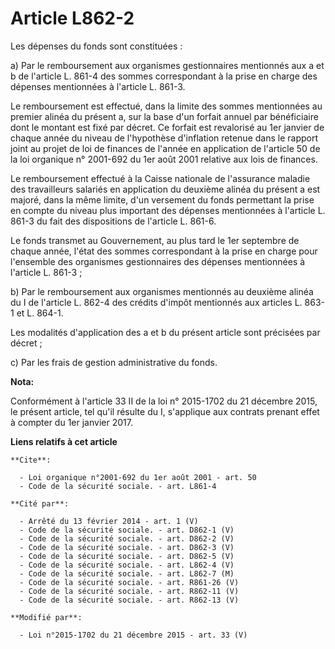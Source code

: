 # Article L862-2

Les dépenses du fonds sont constituées : 

a) Par le remboursement aux organismes gestionnaires mentionnés aux a et b de l'article L. 861-4 des sommes correspondant à
la prise en charge des dépenses mentionnées à l'article L. 861-3. 

Le remboursement est effectué, dans la limite des sommes mentionnées au premier alinéa du présent a, sur la base d'un forfait
annuel par bénéficiaire dont le montant est fixé par décret. Ce forfait est revalorisé au 1er janvier de chaque année du
niveau de l'hypothèse d'inflation retenue dans le rapport joint au projet de loi de finances de l'année en application de
l'article 50 de la loi organique n° 2001-692 du 1er août 2001 relative aux lois de finances. 

Le remboursement effectué à la Caisse nationale de l'assurance maladie des travailleurs salariés en application du deuxième
alinéa du présent a est majoré, dans la même limite, d'un versement du fonds permettant la prise en compte du niveau plus
important des dépenses mentionnées à l'article L. 861-3 du fait des dispositions de l'article L. 861-6. 

Le fonds transmet au Gouvernement, au plus tard le 1er septembre de chaque année, l'état des sommes correspondant à la prise
en charge pour l'ensemble des organismes gestionnaires des dépenses mentionnées à l'article L. 861-3 ; 

b) Par le remboursement aux organismes                           mentionnés au deuxième alinéa du I de l'article L. 862-4 des
crédits d'impôt mentionnés aux articles L. 863-1 et L. 864-1. 

Les modalités d'application des a et b du présent article sont précisées par décret ; 

c) Par les frais de gestion administrative du fonds.

**Nota:**

Conformément à l'article 33 II de la loi n° 2015-1702 du 21 décembre 2015, le présent article, tel qu'il résulte du I,
s'applique aux contrats prenant effet à compter du 1er janvier 2017.

**Liens relatifs à cet article**

	**Cite**:

	  - Loi organique n°2001-692 du 1er août 2001 - art. 50
	  - Code de la sécurité sociale. - art. L861-4

	**Cité par**:

	  - Arrêté du 13 février 2014 - art. 1 (V)
	  - Code de la sécurité sociale. - art. D862-1 (V)
	  - Code de la sécurité sociale. - art. D862-2 (V)
	  - Code de la sécurité sociale. - art. D862-3 (V)
	  - Code de la sécurité sociale. - art. D862-5 (V)
	  - Code de la sécurité sociale. - art. L862-4 (V)
	  - Code de la sécurité sociale. - art. L862-7 (M)
	  - Code de la sécurité sociale. - art. R861-26 (V)
	  - Code de la sécurité sociale. - art. R862-11 (V)
	  - Code de la sécurité sociale. - art. R862-13 (V)

	**Modifié par**:

	  - Loi n°2015-1702 du 21 décembre 2015 - art. 33 (V)
